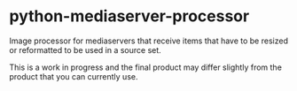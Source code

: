# python-mediaserver-processor
Image processor for mediaservers that receive items that have to be resized or reformatted to be used in a source set.

This is a work in progress and the final product may differ slightly from the product that you can currently use.
